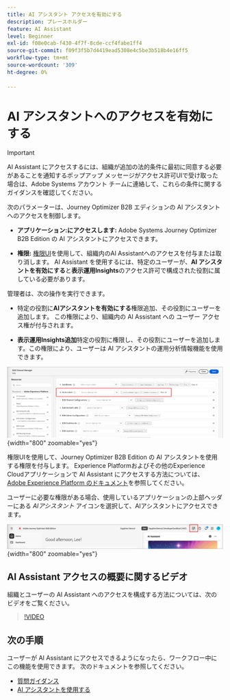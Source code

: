 ```yaml
---
title: AI アシスタント アクセスを有効にする
description: プレースホルダー
feature: AI Assistant
level: Beginner
exl-id: f08e0cab-f430-4f7f-8cde-ccf4fabe1ff4
source-git-commit: f09f3f5b7d4419ead5308e4c5be3b518b4e16ff5
workflow-type: tm+mt
source-wordcount: '309'
ht-degree: 0%

---
```


# AI アシスタントへのアクセスを有効にする

>[!IMPORTANT]
>
>AI Assistant にアクセスするには、組織が追加の法的条件に最初に同意する必要があることを通知するポップアップ メッセージがアクセス許可UIで受け取った場合は、Adobe Systems アカウント チームに連絡して、これらの条件に関するガイダンスを確認してください。

次のパラメーターは、Journey Optimizer B2B エディションの AI アシスタントへのアクセスを制御します。

* **アプリケーション:にアクセスします:** Adobe Systems Journey Optimizer B2B Edition の AI アシスタントにアクセスできます。

* **権限:** [権限UI](https://experienceleague.adobe.com/ja/docs/experience-platform/access-control/abac/permissions-ui/permissions)を使用して、組織内のAI Assistantへのアクセスを付与または取り消します。 AI Assistant を使用するには、特定のユーザーが、**AI アシスタントを有効にする**&#x200B;と&#x200B;**表示運用Insights**&#x200B;のアクセス許可で構成された役割に属している必要があります。

管理者は、次の操作を実行できます。

* 特定の役割に&#x200B;**AIアシスタントを有効にする**&#x200B;権限追加、その役割にユーザーを追加します。 この権限により、組織内の AI Assistant への ユーザー アクセス権が付与されます。

* **表示運用Insights追加**&#x200B;特定の役割に権限し、その役割にユーザーを追加します。この権限により、ユーザーは AI アシスタントの運用分析情報機能を使用できます。

![AI アシスタントのアクセス許可を割り当てる](./assets/ai-assistant-permissions.png){width="800" zoomable="yes"}

権限UIを使用して、Journey Optimizer B2B Edition の AI アシスタントを使用する権限を付与します。 Experience Platformおよびその他のExperience Cloudアプリケーションで AI Assistant にアクセスする方法については、 [Adobe Experience Platform のドキュメント](https://experienceleague.adobe.com/ja/docs/experience-platform/ai-assistant/access)を参照してください。

ユーザーに必要な権限がある場合、使用しているアプリケーションの上部ヘッダーにある _AIアシスタント_ アイコンを選択して、AIアシスタントにアクセスできます。

![アプリケーションヘッダーのAIアシスタントアイコン](./assets/ai-assistant-icon-header.png){width="800" zoomable="yes"}

## AI Assistant アクセスの概要に関するビデオ

組織とユーザーの AI Assistant へのアクセスを構成する方法については、次のビデオをご覧ください。

>[!VIDEO](https://video.tv.adobe.com/v/3436470/?learn=on)

## 次の手順

ユーザーが AI Assistant にアクセスできるようになったら、ワークフロー中にこの機能を使用できます。 次のドキュメントを参照してください。

* [質問ガイダンス](./question-guidance.md)
* [AI アシスタントを使用する](./use-ai-assistant.md)
